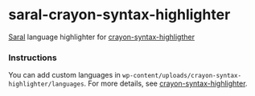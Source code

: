 # saral-crayon-syntax-highlighter
[Saral](https://github.com/PaulNoth/saral) language highlighter for [crayon-syntax-highligther](https://github.com/aramk/crayon-syntax-highlighter)

### Instructions
You can add custom languages in `wp-content/uploads/crayon-syntax-highlighter/languages`. For more details, see [crayon-syntax-highlighter](https://github.com/aramk/crayon-syntax-highlighter#languages).
